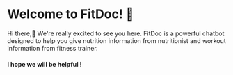 # Welcome to FitDoc! 🤖

Hi there,👋 We're really excited to see you here. FitDoc is a powerful chatbot designed to help you give nutrition information from nutritionist and workout information from fitness trainer.

#### I hope we will be helpful !
